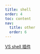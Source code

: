 ```yaml
---
title: shell
order: 4
toc: content
nav:
  title: other
  order: 6
---
```


[VS shell 插件](https://zhuanlan.zhihu.com/p/199187317)
